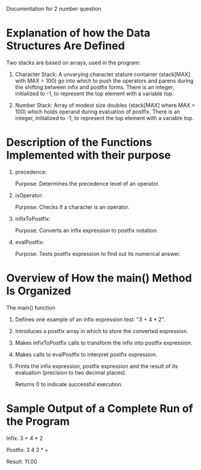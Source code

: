 Documentation for 2 number question


# Explanation of how the Data Structures Are Defined

Two stacks are based on arrays, used in the program:

   1. Character Stack: A unvarying character stature container (stack[MAX] with MAX = 100) go into which to push the operators and parens during the shifting between infix and postfix forms. There is an integer, initialized to -1, to represent the top element with a variable top.

   2. Number Stack: Array of modest size doubles (stack[MAX] where MAX = 100) which holds operand during evaluation of postfix. There is an integer, initialized to -1, to represent the top element with a variable top.


# Description of the Functions Implemented with their purpose

1. precedence:
   
   Purpose: Determines the precedence level of an operator.

2. isOperator:
   
   Purpose: Checks if a character is an operator.

3. infixToPostfix:
   
   Purpose: Converts an infix expression to postfix notation.

4. evalPostfix:
   
   Purpose: Tests postfix expression to find out its numerical answer.


# Overview of How the main() Method Is Organized

The main() function

1. Defines one example of an infix expression test: "3 + 4 * 2".

2. Introduces a postfix array in which to store the converted expression.

3. Makes infixToPostfix calls to transform the infix into postfix expression.

4. Makes calls to evalPostfix to interpret postfix expression.

5. Prints the infix expression, postfix expression and the result of its evaluation (precision to two decimal places).

    Returns 0 to indicate successful execution.



# Sample Output of a Complete Run of the Program

   Infix: 3 + 4 * 2
   
   Postfix: 3 4 2 * +
   
   Result: 11.00








